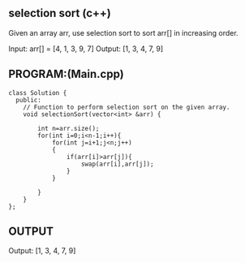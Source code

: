 ## selection sort (c++)
Given an array arr, use selection sort to sort arr[] in increasing order.

Input: arr[] = [4, 1, 3, 9, 7]
Output: [1, 3, 4, 7, 9]

## PROGRAM:(Main.cpp)
```
class Solution {
  public:
    // Function to perform selection sort on the given array.
    void selectionSort(vector<int> &arr) {
        
        int n=arr.size();
        for(int i=0;i<n-1;i++){
            for(int j=i+1;j<n;j++)
            {
                if(arr[i]>arr[j]){
                    swap(arr[i],arr[j]);
                }
            }
            
        }
    }
};
```

## OUTPUT
Output: [1, 3, 4, 7, 9]

